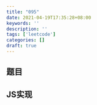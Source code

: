 ```yaml
---
title: "095"
date: 2021-04-19T17:35:28+08:00
keywords: ''
description: ''
tags: ['leetcode']
categories: []
draft: true
---
```


## 题目


## JS实现

```javascript

```
